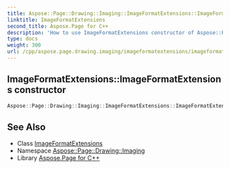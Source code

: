```yaml
---
title: Aspose::Page::Drawing::Imaging::ImageFormatExtensions::ImageFormatExtensions constructor
linktitle: ImageFormatExtensions
second_title: Aspose.Page for C++
description: 'How to use ImageFormatExtensions constructor of Aspose::Page::Drawing::Imaging::ImageFormatExtensions class in C++.'
type: docs
weight: 300
url: /cpp/aspose.page.drawing.imaging/imageformatextensions/imageformatextensions/
---
```

## ImageFormatExtensions::ImageFormatExtensions constructor




```cpp
Aspose::Page::Drawing::Imaging::ImageFormatExtensions::ImageFormatExtensions()=delete
```

## See Also

* Class [ImageFormatExtensions](../)
* Namespace [Aspose::Page::Drawing::Imaging](../../)
* Library [Aspose.Page for C++](../../../)
